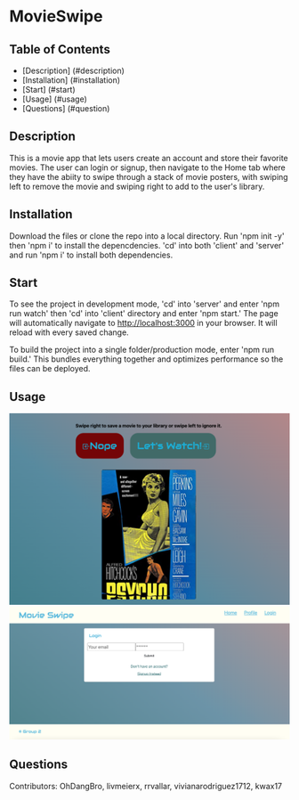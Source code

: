 # MovieSwipe


## Table of Contents
- [Description] (#description)
- [Installation] (#installation)
- [Start] (#start)
- [Usage] (#usage)
- [Questions] (#question)

## Description



This is a movie app that lets users create an account and store their favorite movies.  The user can login or signup, then navigate to the Home tab where they have the abiity to swipe through a stack of movie posters, with swiping left to remove the movie and swiping right to add to the user's library.

## Installation

Download the files or clone the repo into a local directory. Run 'npm init -y' then 'npm i' to install the depencdencies.  'cd' into both 'client' and 'server' and run 'npm i' to install both dependencies.  

## Start

To see the project in development mode, 'cd' into 'server' and enter 'npm run watch' then 'cd' into 'client' directory and enter 'npm start.' The page will automatically navigate to [http://localhost:3000](http://localhost:3000) in your browser. It will reload with every saved change.

To build the project into a single folder/production mode, enter 'npm run build.'  This bundles everything together and optimizes performance so the files can be deployed.

## Usage
![Swiping](https://github.com/rrvallar/Project-3/blob/main/doc/swiper.png)
![Login](https://github.com/rrvallar/Project-3/blob/main/doc/login.png)

## Questions 
Contributors: OhDangBro, livmeierx, rrvallar, vivianarodriguez1712, kwax17

